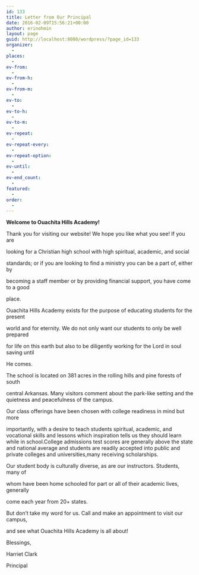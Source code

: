 ```yaml
---
id: 133
title: Letter from Our Principal
date: 2016-02-09T15:56:21+00:00
author: erinohmin
layout: page
guid: http://localhost:8080/wordpress/?page_id=133
organizer:
  - 
places:
  - 
ev-from:
  - 
ev-from-h:
  - 
ev-from-m:
  - 
ev-to:
  - 
ev-to-h:
  - 
ev-to-m:
  - 
ev-repeat:
  - 
ev-repeat-every:
  - 
ev-repeat-option:
  - 
ev-until:
  - 
ev-end_count:
  - 
featured:
  - 
order:
  - 
---
```

**Welcome to Ouachita Hills Academy!**

Thank you for visiting our website! We hope you like what you see! If you are
  
looking for a Christian high school with high spiritual, academic, and social
  
standards; or if you are looking to find a ministry you can be a part of, either by
  
becoming a staff member or by providing financial support, you have come to a good
  
place.

Ouachita Hills Academy exists for the purpose of educating students for the present
  
world and for eternity. We do not only want our students to only be well prepared
  
for life on this earth but also to be diligently working for the Lord in soul saving until
  
He comes.

The school is located on 381 acres in the rolling hills and pine forests of south
  
central Arkansas. Many visitors comment about the park-like setting and the quietness and peacefulness of the campus.

Our class offerings have been chosen with college readiness in mind but more
  
importantly, with a desire to teach students spiritual, academic, and vocational skills and lessons which inspiration tells us they should learn while in school.College admissions test scores are generally above the state and national average and students are readily accepted into public and private colleges and universities,many receiving scholarships.

Our student body is culturally diverse, as are our instructors. Students, many of
  
whom have been home schooled for part or all of their academic lives, generally
  
come each year from 20+ states.

But don’t take my word for us. Call and make an appointment to visit our campus,
  
and see what Ouachita Hills Academy is all about!

Blessings,

Harriet Clark
  
Principal